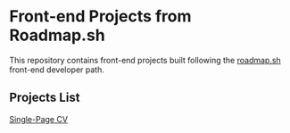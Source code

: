 # Front-end Projects from Roadmap.sh

This repository contains front-end projects built following the [roadmap.sh](https://roadmap.sh/) front-end developer path.

## Projects List

[Single-Page CV](https://roadmap.sh/projects/single-page-cv)